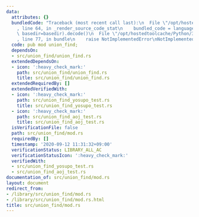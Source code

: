 ```yaml
---
data:
  attributes: {}
  bundledCode: "Traceback (most recent call last):\n  File \"/opt/hostedtoolcache/Python/3.8.5/x64/lib/python3.8/site-packages/onlinejudge_verify/documentation/build.py\"\
    , line 64, in _render_source_code_stat\n    bundled_code = language.bundle(stat.path,\
    \ basedir=basedir).decode()\n  File \"/opt/hostedtoolcache/Python/3.8.5/x64/lib/python3.8/site-packages/onlinejudge_verify/languages/rust.py\"\
    , line 77, in bundle\n    raise NotImplementedError\nNotImplementedError\n"
  code: pub mod union_find;
  dependsOn:
  - src/union_find/union_find.rs
  extendedDependsOn:
  - icon: ':heavy_check_mark:'
    path: src/union_find/union_find.rs
    title: src/union_find/union_find.rs
  extendedRequiredBy: []
  extendedVerifiedWith:
  - icon: ':heavy_check_mark:'
    path: src/union_find_yosupo_test.rs
    title: src/union_find_yosupo_test.rs
  - icon: ':heavy_check_mark:'
    path: src/union_find_aoj_test.rs
    title: src/union_find_aoj_test.rs
  isVerificationFile: false
  path: src/union_find/mod.rs
  requiredBy: []
  timestamp: '2020-09-12 11:31:32+09:00'
  verificationStatus: LIBRARY_ALL_AC
  verificationStatusIcon: ':heavy_check_mark:'
  verifiedWith:
  - src/union_find_yosupo_test.rs
  - src/union_find_aoj_test.rs
documentation_of: src/union_find/mod.rs
layout: document
redirect_from:
- /library/src/union_find/mod.rs
- /library/src/union_find/mod.rs.html
title: src/union_find/mod.rs
---
```


